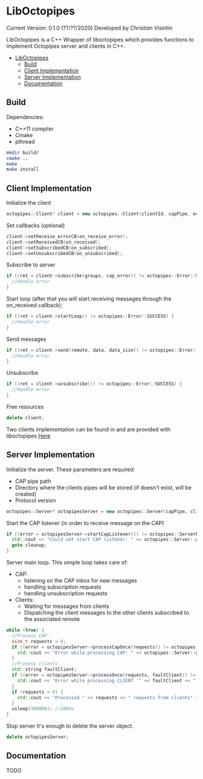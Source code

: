 # LibOctopipes

Current Version: 0.1.0 (??/??/2020)
Developed by *Christian Visintin*

LibOctopipes is a C++ Wrapper of liboctopipes which provides functions to implement Octopipes server and clients in C++.

- [LibOctopipes](#liboctopipes)
  - [Build](#build)
  - [Client Implementation](#client-implementation)
  - [Server Implementation](#server-implementation)
  - [Documentation](#documentation)

## Build

Dependencies:

- C++11 compiler
- Cmake
- pthread

```sh
mkdir build/
cmake ..
make
make install
```

## Client Implementation

Initialize the client

```cpp
octopipes::Client* client = new octopipes::Client(clientId, capPipe, octopipes::ProtocolVersion::VERSION_1);
```

Set callbacks (optional)

```cpp
client->setReceive_errorCB(on_receive_error);
client->setReceivedCB(on_received);
client->setSubscribedCB(on_subscribed);
client->setUnsubscribedCB(on_unsubscribed);
```

Subscribe to server

```cpp
if ((ret = client->subscribe(groups, cap_error)) != octopipes::Error::SUCCESS) {
  //Handle error
}
```

Start loop (after that you will start receiving messages through the on_received callback):

```cpp
if ((ret = client->startLoop() != octopipes::Error::SUCCESS) {
  //Handle error
}
```

Send messages

```cpp
if ((ret = client->send(remote, data, data_size)) != octopipes::Error::SUCCESS) {
  //Handle error
}
```

Unsubscribe

```cpp
if ((ret = client->unsubscribe()) != octopipes::Error::SUCCESS) {
  //Handle error
}
```

Free resources

```cpp
delete client;
```

Two clients implementation can be found in and are provided with liboctopipes [Here](https://github.com/ChristianVisintin/Octopipes/tree/master/libs/liboctopipespp/tests/client/)

## Server Implementation

Initialize the server.
These parameters are required:

- CAP pipe path
- Directory where the clients pipes will be stored (if doesn't exist, will be created)
- Protocol version

```cpp
octopipes::Server* octopipesServer = new octopipes::Server(capPipe, clientDir, octopipes::ProtocolVersion::VERSION_1);
```

Start the CAP listener (in order to receive message on the CAP)

```cpp
if ((error = octopipesServer->startCapListener()) != octopipes::ServerError::SUCCESS) {
  std::cout << "Could not start CAP listener: " << octopipes::Server::getServerErrorDesc(error) << std::endl;
  goto cleanup;
}
```

Server main loop. This simple loop takes care of:

- CAP:
  - listening on the CAP inbox for new messages
  - handling subscription requests
  - handling unsubscription requests
- Clients:
  - Waiting for messages from clients
  - Dispatching the client messages to the other clients subscribed to the associated remote

```cpp
while (true) {
  //Process CAP
  size_t requests = 0;
  if ((error = octopipesServer->processCapOnce(requests)) != octopipes::ServerError::SUCCESS) {
    std::cout << "Error while processing CAP: " << octopipes::Server::getServerErrorDesc(error) << std::endl;
  }
  //Process clients
  std::string faultClient;
  if ((error = octopipesServer->processOnce(requests, faultClient)) != octopipes::ServerError::SUCCESS) {
    std::cout << "Error while processing CLIENT '" << faultClient << "':" << octopipes::Server::getServerErrorDesc(error) << std::endl;
  }
  if (requests > 0) {
    std::cout << "Processed " << requests << " requests from clients" << std::endl;
  }
  usleep(100000); //100ms
}
```

Stop server
It's enough to delete the server object.

```cpp
delete octopipesServer;
```

## Documentation

TODO
